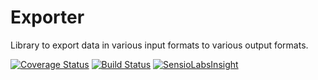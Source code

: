 # Exporter
Library to export data in various input formats to various output formats.

[![Coverage Status](https://coveralls.io/repos/RonRademaker/Exporter/badge.svg?branch=master&service=github)](https://coveralls.io/github/RonRademaker/Exporter?branch=master)
[![Build Status](https://travis-ci.org/RonRademaker/Exporter.svg?branch=master)](https://travis-ci.org/RonRademaker/Exporter)
[![SensioLabsInsight](https://insight.sensiolabs.com/projects/93e57612-46fc-402b-b339-f733dd284d10/mini.png)](https://insight.sensiolabs.com/projects/93e57612-46fc-402b-b339-f733dd284d10)

